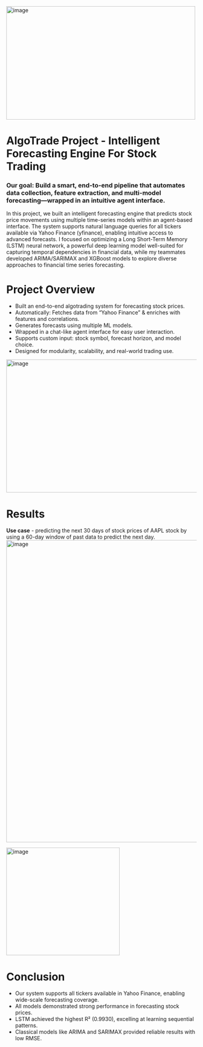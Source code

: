 


<img width="500" height="300" alt="image" src="https://github.com/user-attachments/assets/b69d84ff-019e-462f-aae7-5f1345b04156" /> 
 
# AlgoTrade Project - Intelligent Forecasting Engine For Stock Trading
 
### Our goal: Build a smart, end-to-end pipeline that automates data collection, feature extraction, and multi-model forecasting—wrapped in an intuitive agent interface.

In this project, we built an intelligent forecasting engine that predicts stock price movements using multiple 
time-series models within an agent-based interface. The system supports natural language queries for all tickers available via Yahoo Finance (yfinance), enabling intuitive access to advanced forecasts. I focused on optimizing a Long Short-Term Memory (LSTM) neural network, a powerful deep learning model well-suited for capturing temporal dependencies in financial data, while my teammates developed ARIMA/SARIMAX and XGBoost models to explore diverse approaches to financial time series forecasting.

# Project Overview
  * Built an end-to-end algotrading system for forecasting stock prices.
  * Automatically: Fetches data from “Yahoo Finance” & enriches with features and correlations.
  * Generates forecasts using multiple ML models.
  * Wrapped in a chat-like agent interface for easy user interaction.
  * Supports custom input: stock symbol, forecast horizon, and model choice.
  * Designed for modularity, scalability, and real-world trading use.

<img width="1046" height="352" alt="image" src="https://github.com/user-attachments/assets/9f5db39f-9886-441a-8a18-986727ba2588" />

# Results
**Use case** -  predicting the next 30 days of stock prices of AAPL stock by using a 60-day window of past data to predict the next day.
<img width="800" height="800" alt="image" src="https://github.com/user-attachments/assets/2975fff3-eae2-45e1-98d1-ad682ccdeaf4" />

<img width="300" height="285" alt="image" src="https://github.com/user-attachments/assets/a2db99ce-69a1-4e3d-ae10-eace7b1cd456" />

# Conclusion
  * Our system supports all tickers available in Yahoo Finance, enabling wide-scale forecasting coverage.
  * All models demonstrated strong performance in forecasting stock prices.
  * LSTM achieved the highest R² (0.9930), excelling at learning sequential patterns.
  * Classical models like ARIMA and SARIMAX provided reliable results with low RMSE.


